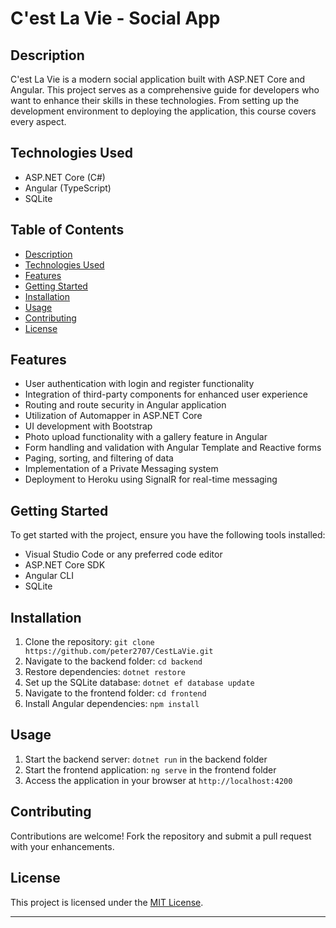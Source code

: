 # C'est La Vie - Social App

## Description
C'est La Vie is a modern social application built with ASP.NET Core and Angular. This project serves as a comprehensive guide for developers who want to enhance their skills in these technologies. From setting up the development environment to deploying the application, this course covers every aspect.

## Technologies Used
- ASP.NET Core (C#)
- Angular (TypeScript)
- SQLite

## Table of Contents
- [Description](#description)
- [Technologies Used](#technologies-used)
- [Features](#features)
- [Getting Started](#getting-started)
- [Installation](#installation)
- [Usage](#usage)
- [Contributing](#contributing)
- [License](#license)

## Features
- User authentication with login and register functionality
- Integration of third-party components for enhanced user experience
- Routing and route security in Angular application
- Utilization of Automapper in ASP.NET Core
- UI development with Bootstrap
- Photo upload functionality with a gallery feature in Angular
- Form handling and validation with Angular Template and Reactive forms
- Paging, sorting, and filtering of data
- Implementation of a Private Messaging system
- Deployment to Heroku using SignalR for real-time messaging

## Getting Started
To get started with the project, ensure you have the following tools installed:
- Visual Studio Code or any preferred code editor
- ASP.NET Core SDK
- Angular CLI
- SQLite

## Installation
1. Clone the repository: `git clone https://github.com/peter2707/CestLaVie.git`
2. Navigate to the backend folder: `cd backend`
3. Restore dependencies: `dotnet restore`
4. Set up the SQLite database: `dotnet ef database update`
5. Navigate to the frontend folder: `cd frontend`
6. Install Angular dependencies: `npm install`

## Usage
1. Start the backend server: `dotnet run` in the backend folder
2. Start the frontend application: `ng serve` in the frontend folder
3. Access the application in your browser at `http://localhost:4200`

## Contributing
Contributions are welcome! Fork the repository and submit a pull request with your enhancements.

## License
This project is licensed under the [MIT License](LICENSE).

---

